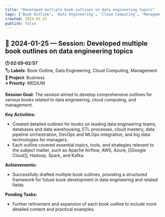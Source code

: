 ```yaml
---
title: "Developed multiple book outlines on data engineering topics"
tags: ['Book Outline', 'Data Engineering', 'Cloud Computing', 'Management']
created: 2024-01-25
publish: false
---
```


## 📅 2024-01-25 — Session: Developed multiple book outlines on data engineering topics

**🕒 02:05–02:57**  
**🏷️ Labels**: Book Outline, Data Engineering, Cloud Computing, Management  
**📂 Project**: Business  
**⭐ Priority**: MEDIUM  


**Session Goal:** The session aimed to develop comprehensive outlines for various books related to data engineering, cloud computing, and management.

**Key Activities:**
- Created detailed outlines for books on leading data engineering teams, databases and data warehousing, ETL processes, cloud mastery, data pipeline orchestration, DevOps and MLOps integration, and big data technologies for managers.
- Each outline covered essential topics, tools, and strategies relevant to the subject matter, such as Apache Airflow, AWS, Azure, [[Google Cloud]], Hadoop, Spark, and Kafka.

**Achievements:**
- Successfully drafted multiple book outlines, providing a structured framework for future book development in data engineering and related fields.

**Pending Tasks:**
- Further refinement and expansion of each book outline to include more detailed content and practical examples.
